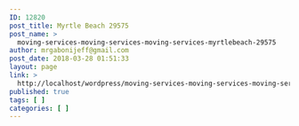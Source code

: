 ```yaml
---
ID: 12820
post_title: Myrtle Beach 29575
post_name: >
  moving-services-moving-services-moving-services-myrtlebeach-29575
author: mrgabonijeff@gmail.com
post_date: 2018-03-28 01:51:33
layout: page
link: >
  http://localhost/wordpress/moving-services-moving-services-moving-services-myrtlebeach-29575/
published: true
tags: [ ]
categories: [ ]
---
```

